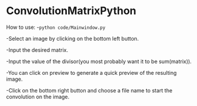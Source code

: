 # ConvolutionMatrixPython
How to use: 
  -```python code/Mainwindow.py```
  
  -Select an image by clicking on the bottom left button.
  
  -Input the desired matrix.
  
  -Input the value of the divisor(you most probably want it to be sum(matrix)).
  
  -You can click on preview to generate a quick preview of the resulting image.
  
  -Click on the bottom right button and choose a file name to start the convolution on the image.
